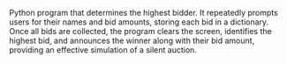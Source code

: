 Python program that determines the highest bidder. It repeatedly prompts users for their names and bid amounts, storing each bid in a dictionary. Once all bids are collected, the program clears the screen, identifies the highest bid, and announces the winner along with their bid amount, providing an effective simulation of a silent auction.
